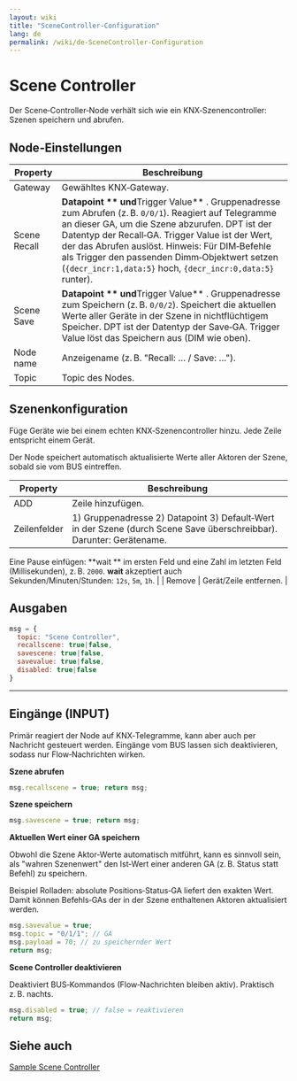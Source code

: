 ```yaml
---
layout: wiki
title: "SceneController-Configuration"
lang: de
permalink: /wiki/de-SceneController-Configuration
---
```

# Scene Controller

Der Scene‑Controller‑Node verhält sich wie ein KNX‑Szenencontroller: Szenen speichern und abrufen.

## Node‑Einstellungen

| Property | Beschreibung |
|--|--|
| Gateway | Gewähltes KNX‑Gateway. |
| Scene Recall | **Datapoint ** und**Trigger Value** . Gruppenadresse zum Abrufen (z. B. `0/0/1`). Reagiert auf Telegramme an dieser GA, um die Szene abzurufen. DPT ist der Datentyp der Recall‑GA. Trigger Value ist der Wert, der das Abrufen auslöst. Hinweis: Für DIM‑Befehle als Trigger den passenden Dimm‑Objektwert setzen (`{decr_incr:1,data:5}` hoch, `{decr_incr:0,data:5}` runter). |
| Scene Save | **Datapoint ** und**Trigger Value** . Gruppenadresse zum Speichern (z. B. `0/0/2`). Speichert die aktuellen Werte aller Geräte in der Szene in nichtflüchtigem Speicher. DPT ist der Datentyp der Save‑GA. Trigger Value löst das Speichern aus (DIM wie oben). |
| Node name | Anzeigename (z. B. "Recall: … / Save: …"). |
| Topic | Topic des Nodes. |

## Szenenkonfiguration

Füge Geräte wie bei einem echten KNX‑Szenencontroller hinzu. Jede Zeile entspricht einem Gerät.

Der Node speichert automatisch aktualisierte Werte aller Aktoren der Szene, sobald sie vom BUS eintreffen.

| Property | Beschreibung |
|--|--|
| ADD | Zeile hinzufügen. |
| Zeilenfelder | 1) Gruppenadresse 2) Datapoint 3) Default‑Wert in der Szene (durch Scene Save überschreibbar). Darunter: Gerätename.
 Eine Pause einfügen: **wait ** im ersten Feld und eine Zahl im letzten Feld (Millisekunden), z. B. `2000`.
**wait** akzeptiert auch Sekunden/Minuten/Stunden: `12s`, `5m`, `1h`. |
| Remove | Gerät/Zeile entfernen. |

## Ausgaben

```javascript
msg = {
  topic: "Scene Controller",
  recallscene: true|false,
  savescene: true|false,
  savevalue: true|false,
  disabled: true|false
}
```

---

## Eingänge (INPUT)

Primär reagiert der Node auf KNX‑Telegramme, kann aber auch per Nachricht gesteuert werden. Eingänge vom BUS lassen sich deaktivieren, sodass nur Flow‑Nachrichten wirken.

**Szene abrufen**

```javascript
msg.recallscene = true; return msg;
```

**Szene speichern**

```javascript
msg.savescene = true; return msg;
```

**Aktuellen Wert einer GA speichern**

Obwohl die Szene Aktor‑Werte automatisch mitführt, kann es sinnvoll sein, als "wahren Szenenwert" den Ist‑Wert einer anderen GA (z. B. Status statt Befehl) zu speichern.

Beispiel Rolladen: absolute Positions‑Status‑GA liefert den exakten Wert. Damit können Befehls‑GAs der in der Szene enthaltenen Aktoren aktualisiert werden.

```javascript
msg.savevalue = true;
msg.topic = "0/1/1"; // GA
msg.payload = 70; // zu speichernder Wert
return msg;
```

**Scene Controller deaktivieren**

Deaktiviert BUS‑Kommandos (Flow‑Nachrichten bleiben aktiv). Praktisch z. B. nachts.

```javascript
msg.disabled = true; // false = reaktivieren
return msg;
```

## Siehe auch

[Sample Scene Controller](https://supergiovane.github.io/node-red-contrib-knx-ultimate/wiki/Sample-Scene-Node)

